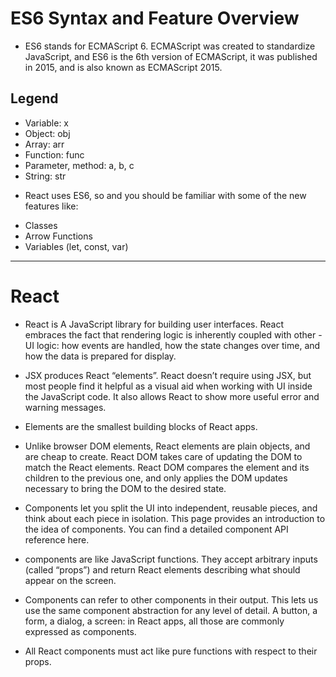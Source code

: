 # ES6 Syntax and Feature Overview

- ES6 stands for ECMAScript 6. ECMAScript was created to standardize JavaScript, and ES6 is the 6th version of ECMAScript, it was published in 2015, and is also known as ECMAScript 2015.

## Legend

- Variable: x
- Object: obj
- Array: arr
- Function: func
- Parameter, method: a, b, c
- String: str


* React uses ES6, so and you should be familiar with some of the new features like:

- Classes
- Arrow Functions
- Variables (let, const, var)

_________________________________________________________

# React 


- React is A JavaScript library for building user interfaces.
React embraces the fact that rendering logic is inherently coupled with other - UI logic: how events are handled, how the state changes over time, and how the data is prepared for display.

- JSX produces React “elements”.
React doesn’t require using JSX, but most people find it helpful as a visual aid when working with UI inside the JavaScript code. It also allows React to show more useful error and warning messages.

- Elements are the smallest building blocks of React apps.

- Unlike browser DOM elements, React elements are plain objects, and are cheap to create. React DOM takes care of updating the DOM to match the React elements.
React DOM compares the element and its children to the previous one, and only applies the DOM updates necessary to bring the DOM to the desired state.

- Components let you split the UI into independent, reusable pieces, and think about each piece in isolation. This page provides an introduction to the idea of components. You can find a detailed component API reference here.

- components are like JavaScript functions. They accept arbitrary inputs (called “props”) and return React elements describing what should appear on the screen.

- Components can refer to other components in their output. This lets us use the same component abstraction for any level of detail. A button, a form, a dialog, a screen: in React apps, all those are commonly expressed as components.

- All React components must act like pure functions with respect to their props.